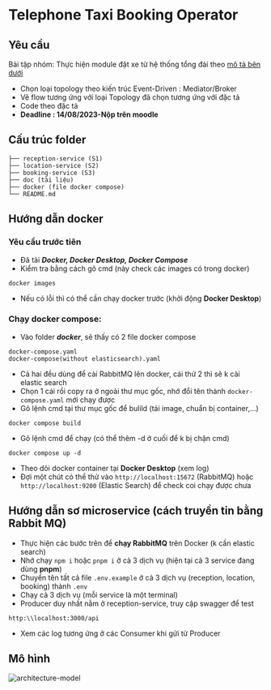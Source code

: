 # Telephone Taxi Booking Operator

## Yêu cầu
Bài tập nhóm:
Thực hiện module đặt xe từ hệ thống tổng đài theo [mô tả bên dưới](https://sleepy-sidecar-3e2.notion.site/Software-Architecture-1f07464c519d45798ef9f3934225c928?pvs=25)
- Chọn loại topology theo kiến trúc Event-Driven : Mediator/Broker
- Vẽ flow tương ứng với loại Topology đã chọn tương ứng với đặc tả
- Code theo đặc tả
- **Deadline : 14/08/2023-Nộp trên moodle**

## Cấu trúc folder
```
├── reception-service (S1)
├── location-service (S2)
├── booking-service (S3)
├── doc (tài liệu)
├── docker (file docker compose)
└── README.md
```

## Hướng dẫn docker
### Yêu cầu trước tiên
- Đã tải **_Docker, Docker Desktop, Docker Compose_**
- Kiểm tra bằng cách gõ cmd (này check các images có trong docker)
```
docker images
```
- Nếu có lỗi thì có thể cần chạy docker trước (khởi động **Docker Desktop**)
### Chạy docker compose:
- Vào folder **_docker_**, sẽ thấy có 2 file docker compose
```
docker-compose.yaml
docker-compose(without elasticsearch).yaml
```
- Cả hai đều dùng để cài RabbitMQ lên docker, cái thứ 2 thì sẽ k cài elastic search
- Chọn 1 cái rồi copy ra ở ngoài thư mục gốc, nhớ đổi tên thành `docker-compose.yaml` mới chạy được
- Gõ lệnh cmd tại thư mục gốc để bulild (tải image, chuẩn bị container,...)
```
docker compose build
```
- Gõ lệnh cmd để chạy (có thể thêm -d ở cuối để k bị chặn cmd)
```
docker compose up -d
```
- Theo dõi docker container tại **Docker Desktop** (xem log)
- Đợi một chút có thể thử vào `http://localhost:15672` (RabbitMQ) hoặc  `http://localhost:9200` (Elastic Search) để check coi chạy được chưa 
## Hướng dẫn sơ microservice (cách truyền tin bằng Rabbit MQ)
- Thực hiện các bước trên để **chạy RabbitMQ** trên Docker (k cần elastic search)
- Nhớ chạy `npm i` hoặc `pnpm i` ở cả 3 dịch vụ (hiện tại cả 3 service đang dùng **pnpm**)
- Chuyển tên tất cả file `.env.example` ở cả 3 dịch vụ (reception, location, booking) thành `.env`
- Chạy cả 3 dịch vụ (mỗi service là một terminal)
- Producer duy nhất nằm ở reception-service, truy cập swagger để test
```
http:\\localhost:3000/api
```
- Xem các log tương ứng ở các Consumer khi gửi từ Producer

## Mô hình

![architecture-model]()




